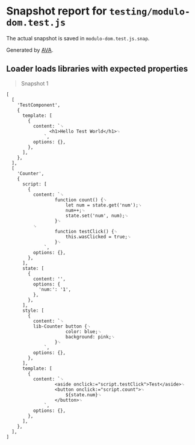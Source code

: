 # Snapshot report for `testing/modulo-dom.test.js`

The actual snapshot is saved in `modulo-dom.test.js.snap`.

Generated by [AVA](https://avajs.dev).

## Loader loads libraries with expected properties

> Snapshot 1

    [
      [
        'TestComponent',
        {
          template: [
            {
              content: `␊
                    <h1>Hello Test World</h1>␊
                  `,
              options: {},
            },
          ],
        },
      ],
      [
        'Counter',
        {
          script: [
            {
              content: `␊
                      function count() {␊
                          let num = state.get('num');␊
                          num++;␊
                          state.set('num', num);␊
                      }␊
              ␊
                      function testClick() {␊
                          this.wasClicked = true;␊
                      }␊
                  `,
              options: {},
            },
          ],
          state: [
            {
              content: '',
              options: {
                'num:': '1',
              },
            },
          ],
          style: [
            {
              content: `␊
              lib-Counter button {␊
                          color: blue;␊
                          background: pink;␊
                      }␊
                  `,
              options: {},
            },
          ],
          template: [
            {
              content: `␊
                      <aside onclick:="script.testClick">Test</aside>␊
                      <button onclick:="script.count">␊
                          ${state.num}␊
                      </button>␊
                  `,
              options: {},
            },
          ],
        },
      ],
    ]
